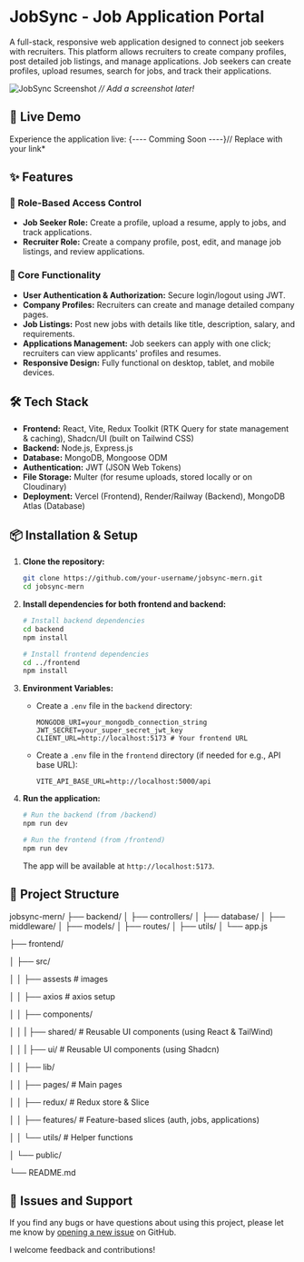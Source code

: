 # JobSync - Job Application Portal

A full-stack, responsive web application designed to connect job seekers with recruiters. This platform allows recruiters to create company profiles, post detailed job listings, and manage applications. Job seekers can create profiles, upload resumes, search for jobs, and track their applications.

![JobSync Screenshot](link-to-a-screenshot-or-gif-here) *// Add a screenshot later!*

## 🚀 Live Demo

Experience the application live: {---- Comming Soon ----}// Replace with your link*

## ✨ Features

### 👥 Role-Based Access Control
- **Job Seeker Role:** Create a profile, upload a resume, apply to jobs, and track applications.
- **Recruiter Role:** Create a company profile, post, edit, and manage job listings, and review applications.

### 💼 Core Functionality
- **User Authentication & Authorization:** Secure login/logout using JWT.
- **Company Profiles:** Recruiters can create and manage detailed company pages.
- **Job Listings:** Post new jobs with details like title, description, salary, and requirements.
- **Applications Management:** Job seekers can apply with one click; recruiters can view applicants' profiles and resumes.
- **Responsive Design:** Fully functional on desktop, tablet, and mobile devices.

## 🛠️ Tech Stack

- **Frontend:** React, Vite, Redux Toolkit (RTK Query for state management & caching), Shadcn/UI (built on Tailwind CSS)
- **Backend:** Node.js, Express.js
- **Database:** MongoDB, Mongoose ODM
- **Authentication:** JWT (JSON Web Tokens)
- **File Storage:** Multer (for resume uploads, stored locally or on Cloudinary)
- **Deployment:** Vercel (Frontend), Render/Railway (Backend), MongoDB Atlas (Database)

## 📦 Installation & Setup

1.  **Clone the repository:**
    ```bash
    git clone https://github.com/your-username/jobsync-mern.git
    cd jobsync-mern
    ```

2.  **Install dependencies for both frontend and backend:**
    ```bash
    # Install backend dependencies
    cd backend
    npm install

    # Install frontend dependencies
    cd ../frontend
    npm install
    ```

3.  **Environment Variables:**
    - Create a `.env` file in the `backend` directory:
      ```env
      MONGODB_URI=your_mongodb_connection_string
      JWT_SECRET=your_super_secret_jwt_key
      CLIENT_URL=http://localhost:5173 # Your frontend URL
      ```
    - Create a `.env` file in the `frontend` directory (if needed for e.g., API base URL):
      ```env
      VITE_API_BASE_URL=http://localhost:5000/api
      ```

4.  **Run the application:**
    ```bash
    # Run the backend (from /backend)
    npm run dev

    # Run the frontend (from /frontend)
    npm run dev
    ```
    The app will be available at `http://localhost:5173`.

## 📁 Project Structure

jobsync-mern/
├── backend/
│ ├── controllers/
│ ├── database/
│ ├── middleware/
│ ├── models/
│ ├── routes/
│ ├── utils/
│ └── app.js

├── frontend/

│ ├── src/

│ │ ├── assests # images 

│ │ ├── axios # axios setup 

│ │ ├── components/ 

│ │ | ├── shared/ # Reusable UI components (using React & TailWind)

│ │ | ├── ui/ # Reusable UI components (using Shadcn)

│ │ ├── lib/ 

│ │ ├── pages/ # Main pages

│ │ ├── redux/ # Redux store & Slice

│ │ ├── features/ # Feature-based slices (auth, jobs, applications)

│ │ └── utils/ # Helper functions

│ └── public/

└── README.md






## 🐛 Issues and Support

If you find any bugs or have questions about using this project, please let me know by [opening a new issue]([https://github.com/hey-Zayn/Job-Application-MERN](https://github.com/hey-Zayn/Job-Application-MERN)/issues) on GitHub.

I welcome feedback and contributions!
